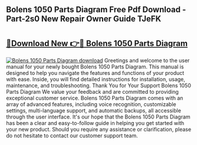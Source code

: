 ## Bolens 1050 Parts Diagram Free Pdf Download - Part-2s0 New Repair Owner Guide TJeFK

# <h2><a href="http://dfpnmgo.blite.top/?on=Bolens+1050+Parts+Diagram">🔗Download New 👉🔴 Bolens 1050 Parts Diagram</a></h2>

[![Bolens 1050 Parts Diagram download](https://i.imgur.com/lujVjoI.png)](http://dfpnmgo.blite.top/?on=Bolens+1050+Parts+Diagram)
Greetings and welcome to the user manual for your newly bought Bolens 1050 Parts Diagram. This manual is designed to help you navigate the features and functions of your product with ease. Inside, you will find detailed instructions for installation, usage, maintenance, and troubleshooting. Thank You for Your Support Bolens 1050 Parts Diagram We value your feedback and are committed to providing exceptional customer service. Bolens 1050 Parts Diagram comes with an array of advanced features, including voice recognition, customizable settings, multi-language support, and automatic backups, all accessible through the user interface. It's our hope that the Bolens 1050 Parts Diagram has been a clear and easy-to-follow guide in helping you get started with your new product. Should you require any assistance or clarification, please do not hesitate to contact our customer support team.
